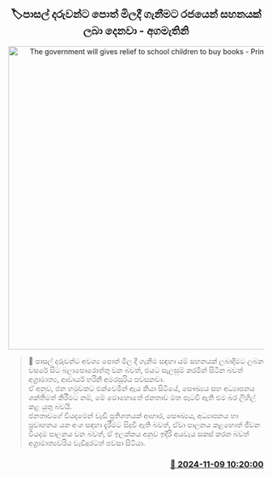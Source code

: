 <p align='center'><b><h2 align='center' title='The government will gives relief to school children to buy books - Prime Minister'>🏷පාසල් දරුවන්ට පොත් මිලදී ගැනීමට රජයෙන් සහනයක් ලබා දෙනවා - අගමැතිනි</h2></b></p>
<p align='center'><img src='https://helakuru.sgp1.cdn.digitaloceanspaces.com/esana/images/lib/harini-amarasuriya-pitipana.jpg' width='600' alt='The government will gives relief to school children to buy books - Prime Minister'></p>

>📝 පාසල් දරුවන්ට අවශ්‍ය පොත් මිල දී ගැනීම ස﻿ඳහා යම් සහනයක් ලබාදීමට ලබන වසරේ සිට බලාපොරොත්තු වන බවත්, එයට සැලසුම් කරමින් සිටින බවත් අග්‍රාමාත්‍ය, ආචාර්ය හරිනි අමරසූරිය පවසනවා.<br>ඒ අනුව, ජන හමුවකට එක්වෙමින් ඇය කියා සිටියේ, සෞඛ්‍යය සහ අධ්‍යාපනය ශක්තිමත් කිරීමට නම්, මේ මොහොතේ ජනතාව මත පැටවී ඇති එම බර ලිහිල් කළ යුතු බවයි.<br>ජනතාව‍ගේ වියදමෙන් වැඩි ප්‍රතිශතයක් ආහාර, සෞඛ්‍යය, අධ්‍යාපනය හා ප්‍රවාහනය යන අංශ සඳහා දැරීමට සිදුවී ඇති බවත්, ඒවා පාලනය කළහොත් ජීවන වියදම පාලනය වන බවත්, ඒ ඉලක්කය අනුව ඉදිරි අයවැය සකස් කරන බවත් අග්‍රාමාත්‍යවරිය වැඩිදුරටත් පවසා සිටියා. <br>

<h3 align='right'><a href='https://www.helakuru.lk/esana/p/104888/'>📅 2024-11-09 10:20:00</a></h3>
